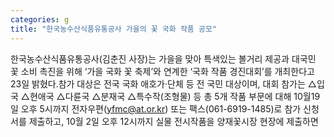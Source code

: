 ```yaml
---
categories: g
title: "한국농수산식품유통공사 가을의 꽃 국화 작품 공모"
---
```

한국농수산식품유통공사(김춘진 사장)는 가을을 맞아 특색있는 볼거리 제공과 대국민 꽃 소비 촉진을 위해 ‘가을 국화 꽃 축제’와 연계한 ‘국화 작품 경진대회’를 개최한다고 23일 밝혔다.참가 대상은 전국 국화 애호가·단체 등 전 국민 대상이며, 대회 참가는 △입국 △현애국 △다륜국 △분재국 △특수작(조형물) 등 총 5개 작품 부문에 대해 10월19일 오후 5시까지 전자우편(yfmc@at.or.kr) 또는 팩스(061-6919-1485)로 참가 신청서를 제출하고, 10월 2일 오후 12시까지 실물 전시작품을 양재꽃시장 현장에 제출하면